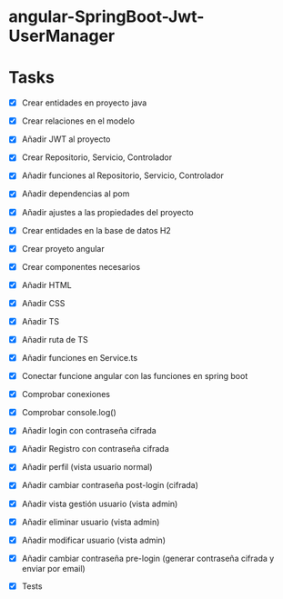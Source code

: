 # angular-SpringBoot-Jwt-UserManager

# Tasks
- [x] Crear entidades en proyecto java
- [x] Crear relaciones en el modelo
- [x] Añadir JWT al proyecto
- [x] Crear Repositorio, Servicio, Controlador
- [x] Añadir funciones al Repositorio, Servicio, Controlador
- [x] Añadir dependencias al pom
- [x] Añadir ajustes a las propiedades del proyecto
- [x] Crear entidades en la base de datos H2
- [x] Crear proyeto angular
- [x] Crear componentes necesarios
- [x] Añadir HTML
- [x] Añadir CSS
- [x] Añadir TS
- [x] Añadir ruta de TS
- [x] Añadir funciones en Service.ts
- [x] Conectar funcione angular con las funciones en spring boot
- [x] Comprobar conexiones
- [x] Comprobar console.log()
- [x] Añadir login con contraseña cifrada
- [x] Añadir Registro con contraseña cifrada
- [x] Añadir perfil (vista usuario normal)
- [x] Añadir cambiar contraseña post-login (cifrada)
- [x] Añadir vista gestión usuario (vista admin)
- [x] Añadir eliminar usuario (vista admin)
- [x] Añadir modificar usuario (vista admin)
- [x] Añadir cambiar contraseña pre-login (generar contraseña cifrada y enviar por email)
- [x] Tests
 

